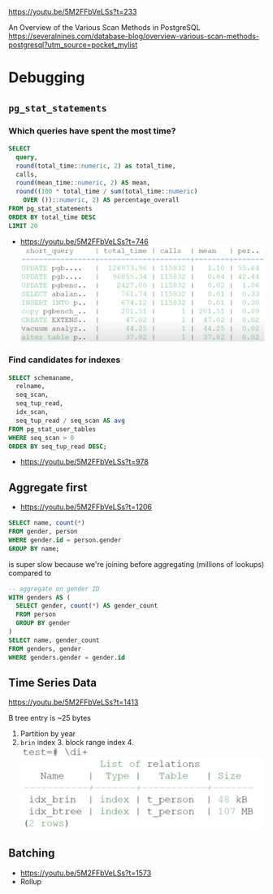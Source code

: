 https://youtu.be/5M2FFbVeLSs?t=233

An Overview of the Various Scan Methods in PostgreSQL
https://severalnines.com/database-blog/overview-various-scan-methods-postgresql?utm_source=pocket_mylist


# Debugging

## `pg_stat_statements`

### Which queries have spent the most time?
```sql
SELECT
  query,
  round(total_time::numeric, 2) as total_time,
  calls,
  round(mean_time::numeric, 2) AS mean,
  round((100 * total_time / sum(total_time::numeric) 
    OVER ())::numeric, 2) AS percentage_overall
FROM pg_stat_statements
ORDER BY total_time DESC
LIMIT 20
```
* https://youtu.be/5M2FFbVeLSs?t=746
![7d6a0d338515443c3e55ccfad2bdb2c9.png](7d6a0d338515443c3e55ccfad2bdb2c9.png)

### Find candidates for indexes
```sql
SELECT schemaname,
  relname,
  seq_scan,
  seq_tup_read,
  idx_scan,
  seq_tup_read / seq_scan AS avg
FROM pg_stat_user_tables
WHERE seq_scan > 0
ORDER BY seq_tup_read DESC;
```
* https://youtu.be/5M2FFbVeLSs?t=978


## Aggregate first
* https://youtu.be/5M2FFbVeLSs?t=1206
```sql
SELECT name, count(*)
FROM gender, person
WHERE gender.id = person.gender
GROUP BY name;
```

is super slow because we're joining before aggregating (millions of lookups) compared to

```sql
-- aggregate on gender ID
WITH genders AS (
  SELECT gender, count(*) AS gender_count
  FROM person
  GROUP BY gender
)
SELECT name, gender_count
FROM genders, gender
WHERE genders.gender = gender.id
```

## Time Series Data
https://youtu.be/5M2FFbVeLSs?t=1413

B tree entry is ~25 bytes

1. Partition by year
2. `brin` index
    3. block range index
    4. ![5dc21dee43c6e6c3418ae5ce1c927d96.png](5dc21dee43c6e6c3418ae5ce1c927d96.png)

## Batching
* https://youtu.be/5M2FFbVeLSs?t=1573
* Rollup
